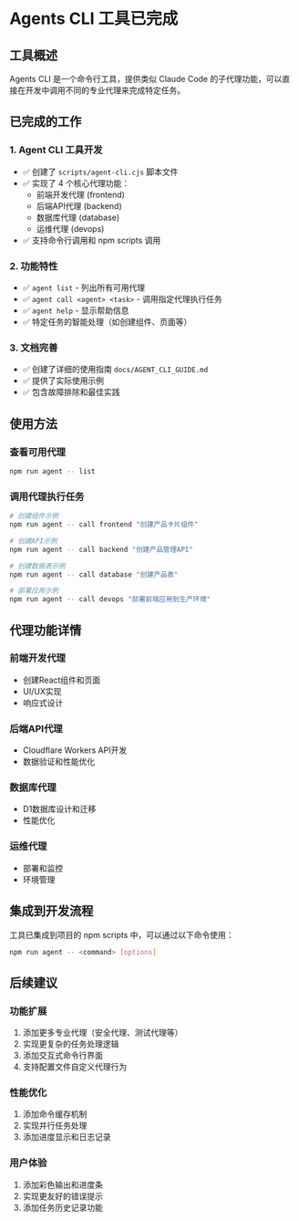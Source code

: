 # Agents CLI 工具已完成

## 工具概述
Agents CLI 是一个命令行工具，提供类似 Claude Code 的子代理功能，可以直接在开发中调用不同的专业代理来完成特定任务。

## 已完成的工作

### 1. Agent CLI 工具开发
- ✅ 创建了 `scripts/agent-cli.cjs` 脚本文件
- ✅ 实现了 4 个核心代理功能：
  - 前端开发代理 (frontend)
  - 后端API代理 (backend)
  - 数据库代理 (database)
  - 运维代理 (devops)
- ✅ 支持命令行调用和 npm scripts 调用

### 2. 功能特性
- ✅ `agent list` - 列出所有可用代理
- ✅ `agent call <agent> <task>` - 调用指定代理执行任务
- ✅ `agent help` - 显示帮助信息
- ✅ 特定任务的智能处理（如创建组件、页面等）

### 3. 文档完善
- ✅ 创建了详细的使用指南 `docs/AGENT_CLI_GUIDE.md`
- ✅ 提供了实际使用示例
- ✅ 包含故障排除和最佳实践

## 使用方法

### 查看可用代理
```bash
npm run agent -- list
```

### 调用代理执行任务
```bash
# 创建组件示例
npm run agent -- call frontend "创建产品卡片组件"

# 创建API示例
npm run agent -- call backend "创建产品管理API"

# 创建数据表示例
npm run agent -- call database "创建产品表"

# 部署应用示例
npm run agent -- call devops "部署前端应用到生产环境"
```

## 代理功能详情

### 前端开发代理
- 创建React组件和页面
- UI/UX实现
- 响应式设计

### 后端API代理
- Cloudflare Workers API开发
- 数据验证和性能优化

### 数据库代理
- D1数据库设计和迁移
- 性能优化

### 运维代理
- 部署和监控
- 环境管理

## 集成到开发流程

工具已集成到项目的 npm scripts 中，可以通过以下命令使用：
```bash
npm run agent -- <command> [options]
```

## 后续建议

### 功能扩展
1. 添加更多专业代理（安全代理、测试代理等）
2. 实现更复杂的任务处理逻辑
3. 添加交互式命令行界面
4. 支持配置文件自定义代理行为

### 性能优化
1. 添加命令缓存机制
2. 实现并行任务处理
3. 添加进度显示和日志记录

### 用户体验
1. 添加彩色输出和进度条
2. 实现更友好的错误提示
3. 添加任务历史记录功能